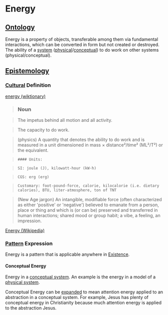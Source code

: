# Energy

## [Ontology](./ontology.md)

Energy is a property of objects, transferable among them via fundamental interactions, which can be converted in form but not created or destroyed. The ability of a [system](./system.md) ([physical](./physical-system.md)/[conceptual](./conceptual-system.md)) to do work on other systems (physical/conceptual).

## [Epistemology](./epistemology.md)

### [Cultural](./culture.md) Definition

<a href="http://en.wiktionary.org/wiki/energy" target="_blank">energy (wiktionary)</a>

> ### Noun

> The impetus behind all motion and all activity.

> The capacity to do work.

> (physics) A quantity that denotes the ability to do work and is measured in a unit dimensioned in mass × distance²/time² (ML²/T²) or the equivalent.

>     #### Units:

>     SI: joule (J), kilowatt-hour (kW·h)

>     CGS: erg (erg)

>     Customary: foot-pound-force, calorie, kilocalorie (i.e. dietary calories), BTU, liter-atmosphere, ton of TNT

> (New Age jargon) An intangible, modifiable force (often characterized as either 'positive' or 'negative') believed to emanate from a person, place or thing and which is (or can be) preserved and transferred in human interactions; shared mood or group habit; a vibe, a feeling, an impression.

<a href="https://en.wikipedia.org/wiki/Energy" target="_blank">Energy (Wikipedia)</a>

### [Pattern](./pattern.md) Expression

Energy is a pattern that is applicable anywhere in [Existence](./existence.md).

#### Conceptual Energy

Energy in a [conceptual system](./conceptual-system.md). An example is the energy in a model of a [physical system](./physical-system.md).

Conceptual Energy can be [expanded](./expanding-consciousness.md) to mean attention energy applied to an abstraction in a conceptual system. For example, Jesus has plenty of conceptual energy in Christianity because much attention energy is applied to the abstraction Jesus.
